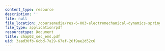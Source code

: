 ```yaml
---
content_type: resource
description: ''
file: null
file_location: /coursemedia/res-6-003-electromechanical-dynamics-spring-2009/3aad30fb6cbd7a2967af20f9ae2d52c6_chap02_sec_emd.pdf
file_type: application/pdf
resourcetype: Document
title: chap02_sec_emd.pdf
uid: 3aad30fb-6cbd-7a29-67af-20f9ae2d52c6
---
```

